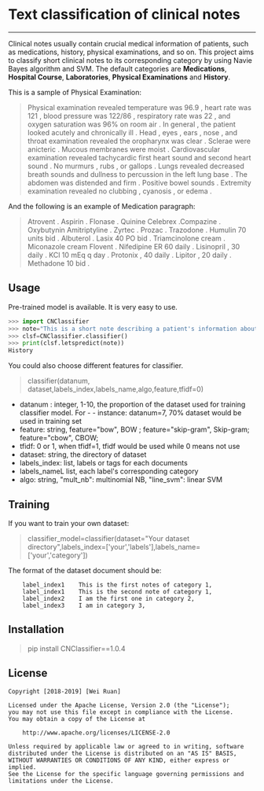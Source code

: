 # Text classification of clinical notes 
----
Clinical notes usually contain crucial medical information of patients, such as medications, history, physical examinations, and so on. This project aims to classify short clinical notes to its corresponding category by using Navie Bayes algorithm and SVM. The default categories are **Medications**, **Hospital Course**, **Laboratories**, **Physical Examinations** and **History**.

This is a sample of Physical Examination:
> Physical examination revealed temperature was 96.9 , heart rate was 121 , blood pressure was 122/86 , respiratory rate was 22 , and oxygen saturation was 96% on room air . In general , the patient looked acutely and chronically ill . Head , eyes , ears , nose , and throat examination revealed the oropharynx was clear . Sclerae were anicteric . Mucous membranes were moist . Cardiovascular examination revealed tachycardic first heart sound and second heart sound . No murmurs , rubs , or gallops . Lungs revealed decreased breath sounds and dullness to percussion in the left lung base . The abdomen was distended and firm . Positive bowel sounds . Extremity examination revealed no clubbing , cyanosis , or edema .

And the following is an example of Medication paragraph: 
>Atrovent . Aspirin . Flonase . Quinine Celebrex .Compazine . Oxybutynin Amitriptyline . Zyrtec . Prozac . Trazodone . Humulin 70 units bid . Albuterol . Lasix 40 PO bid . Triamcinolone cream . Miconazole cream Flovent . Nifedipine ER 60 daily . Lisinopril , 30 daily . KCl 10 mEq q day .  Protonix , 40 daily . Lipitor , 20 daily . Methadone 10 bid .

## Usage
Pre-trained model is available. It is very easy to use.
```python
>>> import CNClassifier
>>> note="This is a short note describing a patient's information about history illness"
>>> clsf=CNClassifier.classifier()
>>> print(clsf.letspredict(note))
History
```
You could also choose different features for classifier.
> classifier(datanum, dataset,labels_index,labels_name,algo,feature,tfidf=0) 
- datanum : integer, 1-10, the proportion of the dataset used for training classifier model. For - - instance: datanum=7, 70% dataset would be used in training set
- feature: string, feature="bow", BOW ; feature="skip-gram", Skip-gram; feature="cbow", CBOW;
- tfidf: 0 or 1, when tfidf=1, tfidf would be used while 0 means not use
- dataset: string, the directory of dataset
- labels_index: list, labels or tags for each documents
- labels_nameL list, each label's corresponding category
- algo: string, "mult_nb": multinomial NB, "line_svm": linear SVM

## Training
If you want to train your own dataset:
> classifier_model=classifier(dataset="Your dataset directory",labels_index=['your','labels'],labels_name=['your','category'])


The format of the dataset document should be:
```
    label_index1    This is the first notes of category 1,
    label_index1    This is the second note of category 1,
    label_index2    I am the first one in category 2,
    label_index3    I am in category 3,
```

## Installation
> pip install CNClassifier==1.0.4

## License
```
Copyright [2018-2019] [Wei Ruan]

Licensed under the Apache License, Version 2.0 (the "License");
you may not use this file except in compliance with the License.
You may obtain a copy of the License at

    http://www.apache.org/licenses/LICENSE-2.0

Unless required by applicable law or agreed to in writing, software
distributed under the License is distributed on an "AS IS" BASIS,
WITHOUT WARRANTIES OR CONDITIONS OF ANY KIND, either express or implied.
See the License for the specific language governing permissions and
limitations under the License.
```

